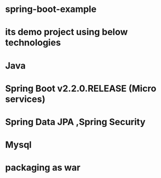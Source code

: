 # spring-boot-example

# its demo project using below technologies
# Java 
# Spring Boot v2.2.0.RELEASE (Micro services)
# Spring Data JPA ,Spring Security   
# Mysql         
# packaging as war
